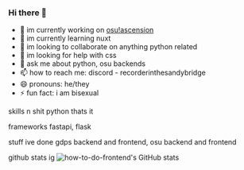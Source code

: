 ### Hi there 👋

- 🔭 im currently working on [osu!ascension](https://osu.ascension.wtf)
- 🌱 im currently learning nuxt
- 👯 im looking to collaborate on anything python related
- 🤔 im looking for help with css 
- 💬 ask me about python, osu backends
- 📫 how to reach me: discord - recorderinthesandybridge
- 😄 pronouns: he/they
- ⚡ fun fact: i am bisexual

skills n shit
python
thats it

frameworks
fastapi, flask

stuff ive done
gdps backend and frontend, osu backend and frontend

github stats ig
![how-to-do-frontend's GitHub stats](https://github-readme-stats.vercel.app/api?username=how-to-do-frontend&show_icons=true&theme=transparent)
